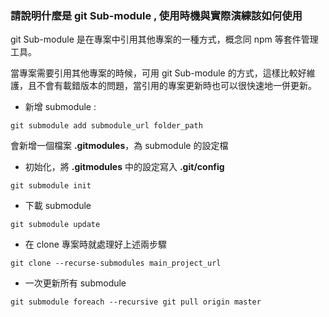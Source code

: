 ### 請說明什麼是 git Sub-module , 使用時機與實際演練該如何使用
git Sub-module 是在專案中引用其他專案的一種方式，概念同 npm 等套件管理工具。

當專案需要引用其他專案的時候，可用 git Sub-module 的方式，這樣比較好維護，且不會有載錯版本的問題，當引用的專案更新時也可以很快速地一併更新。

- 新增 submodule : 
```
git submodule add submodule_url folder_path 
```
會新增一個檔案 **.gitmodules**，為 submodule 的設定檔
- 初始化，將 **.gitmodules** 中的設定寫入 **.git/config**
```
git submodule init
```
- 下載 submodule
```
git submodule update
```
- 在 clone 專案時就處理好上述兩步驟
```
git clone --recurse-submodules main_project_url
```
- 一次更新所有 submodule
```
git submodule foreach --recursive git pull origin master
```
